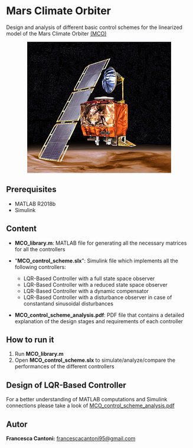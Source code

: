 # Mars Climate Orbiter

Design and analysis of different basic control schemes for the linearized model of the Mars Climate Orbiter [(MCO)](https://it.wikipedia.org/wiki/Mars_Climate_Orbiter)

<p align="center">
  <img src="MCO.jpg">
 </p>

  
## Prerequisites
- MATLAB R2018b
- Simulink

## Content
- **MCO_library.m**: MATLAB file for generating all the necessary matrices for all the controllers
- "**MCO_control_scheme.slx**": Simulink file which implements all the following controllers:
  - LQR-Based Controller with a full state space observer
  - LQR-Based Controller with a reduced state space observer
  - LQR-Based Controller with a dynamic compensator
  - LQR-Based Controller with a disturbance observer in case of constantand sinusoidal disturbances
  
 - **MCO_control_scheme_analysis.pdf**: PDF file that contains a detailed explanation of the design stages and requirements of each controller
  
## How to run it
1. Run **MCO_library.m**
2. Open **MCO_control_scheme.slx** to simulate/analyze/compare the performances of the different controllers


## Design of LQR-Based Controller
For a better understanding of MATLAB computations and Simulink connections please take a look of [MCO_control_scheme_analysis.pdf](https://github.com/francesca-cantoni/Mars_Climate_Orbiter/blob/master/MCO_control_scheme_analysis.pdf)

## Autor
**Francesca Cantoni:** 	francescacantoni95@gmail.com
